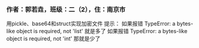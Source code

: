 ### 作者：郭若垚，班级：二（2），住：南京市
用pickle、base64和struct实现加密文件
提示：
如果报错 TypeError: a bytes-like object is required, not 'list' 就是多了
如果报错 TypeError: a bytes-like object is required, not 'int' 那就是少了